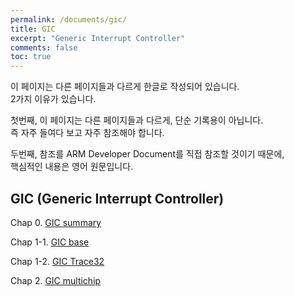 ```yaml
---
permalink: /documents/gic/
title: GIC
excerpt: "Generic Interrupt Controller"
comments: false
toc: true
---
```


이 페이지는 다른 페이지들과 다르게 한글로 작성되어 있습니다.<br>
2가지 이유가 있습니다.<br>

첫번째, 이 페이지는 다른 페이지들과 다르게, 단순 기록용이 아닙니다.<br>
즉 자주 들여다 보고 자주 참조해야 합니다.<br>

두번째, 참조를 ARM Developer Document를 직접 참조할 것이기 때문에,<br>
핵심적인 내용은 영어 원문입니다.<br>

## GIC (Generic Interrupt Controller)

Chap 0. [GIC summary](/documents/gic-summary/)<br>

Chap 1-1. [GIC base](/documents/gic-base/)<br>

Chap 1-2. [GIC Trace32](/documents/gic-t32/)<br>

Chap 2. [GIC multichip](/documents/gic-multichip/)<br>
